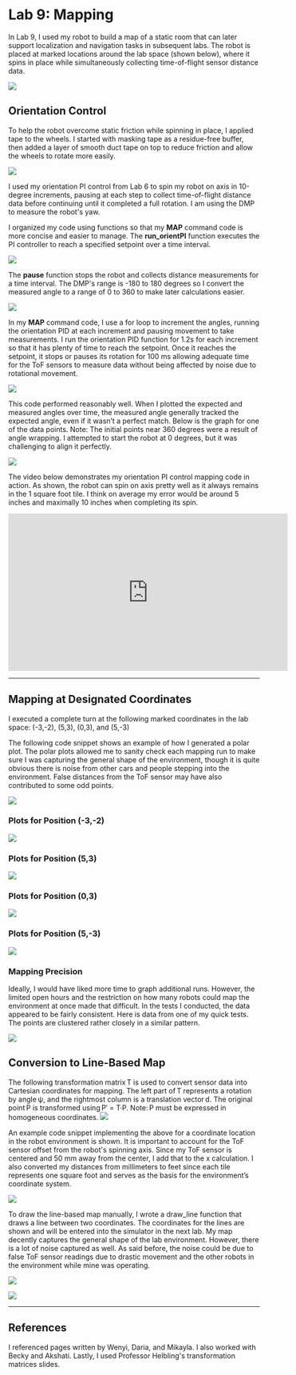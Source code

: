 # Lab 9: Mapping

In Lab 9, I used my robot to build a map of a static room that can later support localization and navigation tasks in subsequent labs. The robot is placed at marked locations around the lab space (shown below), where it spins in place while simultaneously collecting time-of-flight sensor distance data.

![](images/Lab9/habitat.jpeg)


## Orientation Control
To help the robot overcome static friction while spinning in place, I applied tape to the wheels. I started with masking tape as a residue-free buffer, then added a layer of smooth duct tape on top to reduce friction and allow the wheels to rotate more easily.

![](images/Lab9/tape_wheel1.jpeg)

I used my orientation PI control from Lab 6 to spin my robot on axis in 10-degree increments, pausing at each step to collect time-of-flight distance data before continuing until it completed a full rotation. I am using the DMP to measure the robot's yaw.

I organized my code using functions so that my **MAP** command code is more concise and easier to manage. The **run_orientPI** function executes the PI controller to reach a specified setpoint over a time interval.

![](images/Lab9/run_orient.jpeg)

The **pause** function stops the robot and collects distance measurements for a time interval. The DMP's range is -180 to 180 degrees so I convert the measured angle to a range of 0 to 360 to make later calculations easier.

![](images/Lab9/pause.jpeg)

In my **MAP** command code, I use a for loop to increment the angles, running the orientation PID at each increment and pausing movement to take measurements. I run the orientation PID function for 1.2s for each increment so that it has plenty of time to reach the setpoint. Once it reaches the setpoint, it stops or pauses its rotation for 100 ms allowing adequate time for the ToF sensors to measure data without being affected by noise due to rotational movement.

![](images/Lab9/map.jpeg)

This code performed reasonably well. When I plotted the expected and measured angles over time, the measured angle generally tracked the expected angle, even if it wasn’t a perfect match. Below is the graph for one of the data points. Note: The initial points near 360 degrees were a result of angle wrapping. I attempted to start the robot at 0 degrees, but it was challenging to align it perfectly.

![](images/Lab9/Plots/time_angle_03.png)

The video below demonstrates my orientation PI control mapping code in action. As shown, the robot can spin on axis pretty well as it always remains in the 1 square foot tile. I think on average my error would be around 5 inches and maximally 10 inches when completing its spin.

<iframe width="560" height="315" src="https://www.youtube.com/embed/lyClKZNKP94" frameborder="0" allow="accelerometer; autoplay; encrypted-media; gyroscope; picture-in-picture" allowfullscreen></iframe>

___


## Mapping at Designated Coordinates
I executed a complete turn at the following marked coordinates in the lab space: (-3,-2), (5,3), (0,3), and (5,-3)

The following code snippet shows an example of how I generated a polar plot. The polar plots allowed me to sanity check each mapping run to make sure I was capturing the general shape of the environment, though it is quite obvious there is noise from other cars and people stepping into the environment. False distances from the ToF sensor may have also contributed to some odd points.

![](images/Lab9/polar_code.jpeg)

### Plots for Position (-3,-2)
![](images/Lab9/Plots/polar_n3n2.png)


### Plots for Position (5,3)
![](images/Lab9/Plots/polar_53.png)


### Plots for Position (0,3)

![](images/Lab9/Plots/polar_03.png)


### Plots for Position (5,-3)
![](images/Lab9/Plots/polar_5n3.png)


### Mapping Precision
Ideally, I would have liked more time to graph additional runs. However, the limited open hours and the restriction on how many robots could map the environment at once made that difficult. In the tests I conducted, the data appeared to be fairly consistent. Here is data from one of my quick tests. The points are clustered rather closely in a similar pattern.

![](images/Lab9/multiple_runs.jpeg)


## Conversion to Line-Based Map
The following transformation matrix T is used to convert sensor data into Cartesian coordinates for mapping. The left part of T represents a rotation by angle ψ, and the rightmost column is a translation vector d. The original point P is transformed using P′ = T·P. Note: P must be expressed in homogeneous coordinates.
![](images/Lab9/eq.jpeg)

An example code snippet implementing the above for a coordinate location in the robot environment is shown. It is important to account for the ToF sensor offset from the robot's spinning axis. Since my ToF sensor is centered and 50 mm away from the center, I add that to the x calculation. I also converted my distances from millimeters to feet since each tile represents one square foot and serves as the basis for the environment’s coordinate system.

![](images/Lab9/transformation_code.jpeg)


To draw the line-based map manually, I wrote a draw_line function that draws a line between two coordinates. The coordinates for the lines are shown and will be entered into the simulator in the next lab. My map decently captures the general shape of the lab environment. However, there is a lot of noise captured as well. As said before, the noise could be due to false ToF sensor readings due to drastic movement and the other robots in the environment while mine was operating.

![](images/Lab9/line_map_code.jpeg)

![](images/Lab9/Plots/line_map.png)


___
## References
I referenced pages written by Wenyi, Daria, and Mikayla. I also worked with Becky and Akshati. Lastly, I used Professor Helbling's transformation matrices slides.
